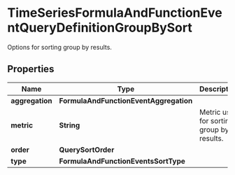 

# TimeSeriesFormulaAndFunctionEventQueryDefinitionGroupBySort

Options for sorting group by results.
## Properties

Name | Type | Description | Notes
------------ | ------------- | ------------- | -------------
**aggregation** | **FormulaAndFunctionEventAggregation** |  | 
**metric** | **String** | Metric used for sorting group by results. |  [optional]
**order** | **QuerySortOrder** |  |  [optional]
**type** | **FormulaAndFunctionEventsSortType** |  |  [optional]



